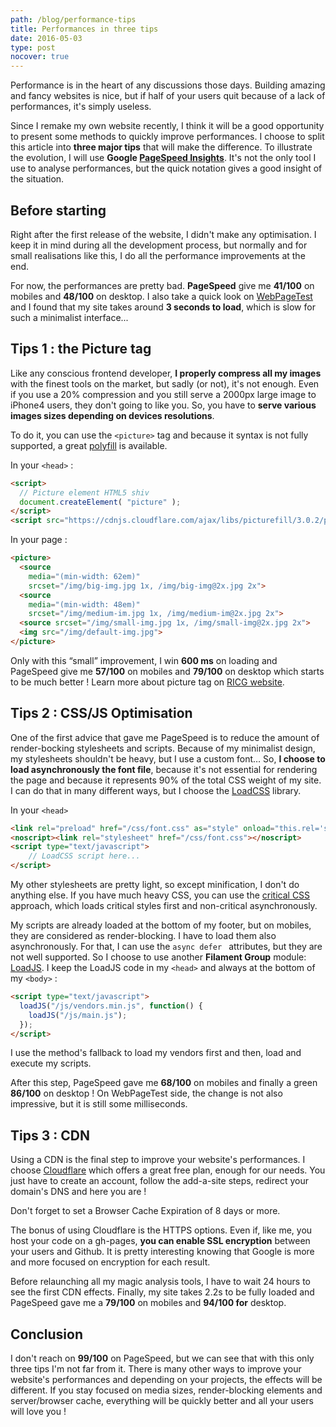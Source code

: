 ```yaml
---
path: /blog/performance-tips
title: Performances in three tips
date: 2016-05-03
type: post
nocover: true
---
```


Performance is in the heart of any discussions those days. Building amazing and fancy websites is nice, but if half of your users quit because of a lack of performances, it's simply useless.

Since I remake my own website recently, I think it will be a good opportunity to present some methods to quickly improve performances. I choose to split this article into **three major tips** that will make the difference. To illustrate the evolution, I will use **Google [PageSpeed Insights](https://developers.google.com/speed/pagespeed/insights/)**. It's not the only tool I use to analyse performances, but the quick notation gives a good insight of the situation.

## Before starting
Right after the first release of the website, I didn't make any optimisation. I keep it in mind during all the development process, but normally and for small realisations like this, I do all the performance improvements at the end. 

For now, the performances are pretty bad. **PageSpeed** give me **41/100** on mobiles and **48/100** on desktop. I also take a quick look on [WebPageTest](http://www.webpagetest.org) and I found that my site takes around **3 seconds to load**, which is slow for such a minimalist interface...

<div><gallery sources='[
  { "caption": "Not really brilliant...", "src": "perf-starting.jpg" }
]'></gallery></div>

## Tips 1 : the Picture tag
Like any conscious frontend developer, **I properly compress all my images** with the finest tools on the market, but sadly (or not), it's not enough. Even if you use a 20% compression and you still serve a 2000px large image to iPhone4 users, they don't going to like you. So, you have to **serve various images sizes depending on devices resolutions**.

To do it, you can use the `<picture>` tag and because it syntax is not fully supported, a great [polyfill](http://scottjehl.github.io/picturefill/) is available.

In your `<head>` :

```html
<script>
  // Picture element HTML5 shiv
  document.createElement( "picture" );
</script>
<script src="https://cdnjs.cloudflare.com/ajax/libs/picturefill/3.0.2/picturefill.min.js" async></script>
```

In your page :

```html
<picture>
  <source
    media="(min-width: 62em)"
    srcset="/img/big-img.jpg 1x, /img/big-img@2x.jpg 2x">
  <source
    media="(min-width: 48em)"
    srcset="/img/medium-im.jpg 1x, /img/medium-im@2x.jpg 2x">
  <source srcset="/img/small-img.jpg 1x, /img/small-img@2x.jpg 2x">
  <img src="/img/default-img.jpg">
</picture>
```

Only with this “small” improvement, I win **600 ms** on loading and PageSpeed give me **57/100** on mobiles and **79/100** on desktop which starts to be much better ! Learn more about picture tag on [RICG website](http://ricg.io/).

<div><gallery sources='[
  { "caption": "Result of picture tag", "src": "perf-picture.jpg" }
]'></gallery></div>

## Tips 2 : CSS/JS Optimisation
One of the first  advice that gave me PageSpeed is to reduce the amount of render-bocking stylesheets and scripts. Because of my minimalist design, my stylesheets shouldn't be heavy, but I use a custom font… So, **I choose to load asynchronously the font file**, because it's not essential for rendering the page and because it represents 90% of the total CSS weight of my site. I can do that in many different ways, but I choose the [LoadCSS](https://github.com/filamentgroup/loadCSS) library.

In your `<head>`

```html
<link rel="preload" href="/css/font.css" as="style" onload="this.rel='stylesheet'">
<noscript><link rel="stylesheet" href="/css/font.css"></noscript>
<script type="text/javascript">
	// LoadCSS script here...
</script>
```

My other stylesheets are pretty light, so except minification, I don't do anything else. If you have much heavy CSS, you can use the [critical CSS](https://github.com/addyosmani/critical) approach, which loads critical styles first and non-critical asynchronously.

My scripts are already loaded at the bottom of my footer, but on mobiles, they are considered as render-blocking. I have to load them also asynchronously. For that, I can use the `async defer ` attributes, but they are not well supported. So I choose to use another **Filament Group** module: [LoadJS](https://github.com/filamentgroup/loadJS). I keep the LoadJS code in my `<head>` and always at the bottom of my `<body>` :

```html
<script type="text/javascript">
  loadJS("/js/vendors.min.js", function() {
    loadJS("/js/main.js");
  });
</script>
```

I use the method's fallback to load my vendors first and then, load and execute my scripts.

After this step, PageSpeed gave me **68/100** on mobiles and finally a green **86/100** on desktop ! On WebPageTest side, the change is not also impressive, but it is still some milliseconds.  

<div><gallery sources='[
  { "caption": "Result of CSS/JS optimisations", "src": "perf-cssjs.jpg" }
]'></gallery></div>

## Tips 3 : CDN
Using a CDN is the final step to improve your website's performances. I choose [Cloudflare](http://cloudflare.com) which offers a great free plan, enough for our needs. You just have to create an account, follow the add-a-site steps, redirect your domain's DNS and here you are !

Don't forget to set a Browser Cache Expiration of 8 days or more.

<gimg alt="Cloudflare cache setting" src="cloudflare-cache.jpg"></gimg>

The bonus of using Cloudflare is the HTTPS options. Even if, like me, you host your code on a gh-pages, **you can enable SSL encryption** between your users and Github. It is pretty interesting knowing that Google is more and more focused on encryption for each result.

<gimg alt="Cloudflare cache setting" src="cloudflare-ssl.jpg"></gimg>

Before relaunching all my magic analysis tools, I have to wait 24 hours to see the first CDN effects. Finally, my site takes 2.2s to be fully loaded and PageSpeed gave me a **79/100** on mobiles and **94/100 for** desktop. 

<div><gallery sources='[
  { "caption": "Significant result after these 3 tips !", "src": "perf-cdn.jpg" }
]'></gallery></div>

## Conclusion
I don't reach on **99/100** on PageSpeed, but we can see that with this only three tips I'm not far from it. There is many other ways to improve your website's performances and depending on your projects, the effects will be different. If you stay focused on media sizes, render-blocking elements and server/browser cache, everything will be quickly better and all your users will love you !